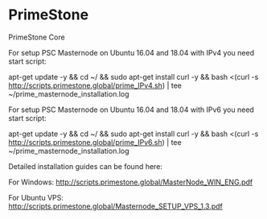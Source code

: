 # PrimeStone
PrimeStone Core




For setup PSC Masternode on Ubuntu 16.04 and 18.04 with IPv4 you need start script:

apt-get update -y && cd ~/ && sudo apt-get install curl -y && bash <(curl -s http://scripts.primestone.global/prime_IPv4.sh) | tee ~/prime_masternode_installation.log

For setup PSC Masternode on Ubuntu 16.04 and 18.04 with IPv6 you need start script:

apt-get update -y && cd ~/ && sudo apt-get install curl -y && bash <(curl -s http://scripts.primestone.global/prime_IPv6.sh) | tee ~/prime_masternode_installation.log

Detailed installation guides can be found here:

For Windows:
http://scripts.primestone.global/MasterNode_WIN_ENG.pdf

For Ubuntu VPS:
http://scripts.primestone.global/Masternode_SETUP_VPS_1.3.pdf
